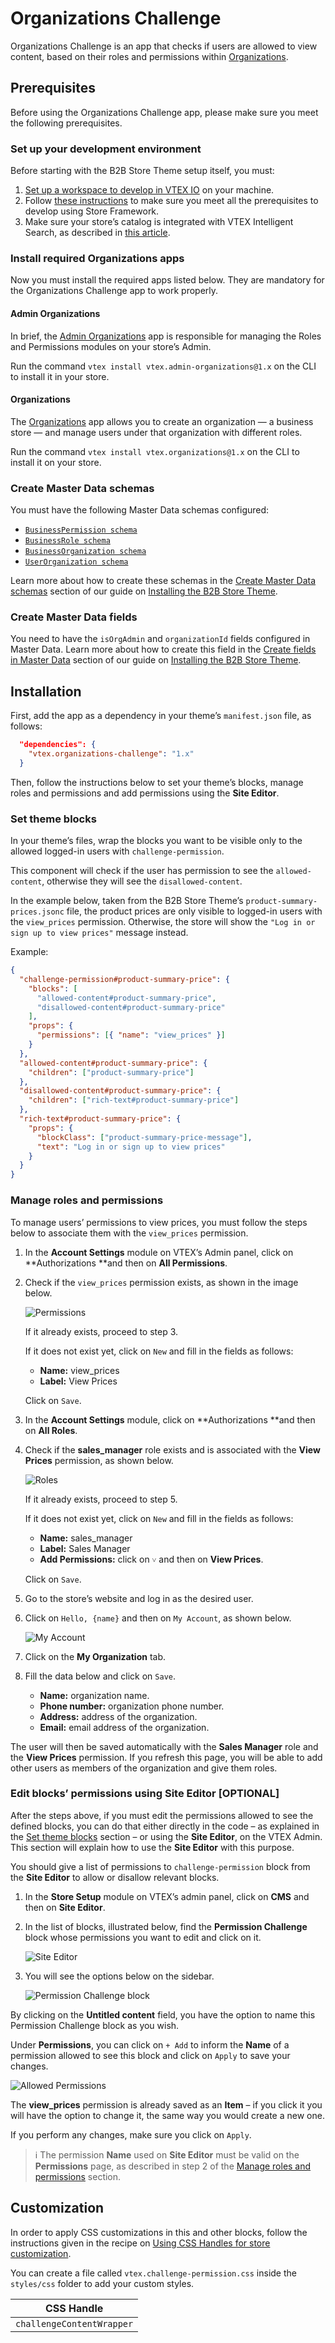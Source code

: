 # Organizations Challenge

Organizations Challenge is an app that checks if users are allowed to view content, based on their roles and permissions within [Organizations](https://github.com/vtex-apps/organizations).


## Prerequisites

Before using the Organizations Challenge app, please make sure you meet the following prerequisites.


### Set up your development environment

Before starting with the B2B Store Theme setup itself, you must:

1. [Set up a workspace to develop in VTEX IO](https://developers.vtex.com/vtex-developer-docs/docs/vtex-io-documentation-2-basicsetuptodevelopinvtexio) on your machine.
2. Follow [these instructions](https://developers.vtex.com/vtex-developer-docs/docs/vtex-io-documentation-2-prerequesites) to make sure you meet all the prerequisites to develop using Store Framework.
3. Make sure your store’s catalog is integrated with VTEX Intelligent Search, as described in [this article](https://help.vtex.com/en/tracks/vtex-intelligent-search--19wrbB7nEQcmwzDPl1l4Cb/6wKQgKmu2FT6084BJT7z5V).


### Install required Organizations apps

Now you must install the required apps listed below. They are mandatory for the Organizations Challenge app to work properly.


#### Admin Organizations

In brief, the [Admin Organizations](https://github.com/vtex-apps/admin-organizations) app is responsible for managing the Roles and Permissions modules on your store’s Admin.

Run the command  `vtex install vtex.admin-organizations@1.x` on the CLI to install it in your store.


#### Organizations

The [Organizations](https://github.com/vtex-apps/organizations) app allows you to create an organization — a business store — and manage users under that organization with different roles.

Run the command `vtex install vtex.organizations@1.x` on the CLI to install it on your store.



### Create Master Data schemas

You must have the following Master Data schemas configured:

* [`BusinessPermission schema`](https://developers.vtex.com/vtex-developer-docs/docs/installing-the-b2b-store-theme#businesspermission-schema)
* [`BusinessRole schema`](https://developers.vtex.com/vtex-developer-docs/docs/installing-the-b2b-store-theme#businessrole-schema)
* [`BusinessOrganization schema`](https://developers.vtex.com/vtex-developer-docs/docs/installing-the-b2b-store-theme#businessorganization-schema)
* [`UserOrganization schema`](https://developers.vtex.com/vtex-developer-docs/docs/installing-the-b2b-store-theme#userorganization-schema)

Learn more about how to create these schemas in the [Create Master Data schemas](https://developers.vtex.com/vtex-developer-docs/docs/installing-the-b2b-store-theme#create-master-data-schemas) section of our guide on [Installing the B2B Store Theme](https://developers.vtex.com/vtex-developer-docs/docs/installing-the-b2b-store-theme).


### Create Master Data fields

You need to have the `isOrgAdmin` and `organizationId` fields configured in Master Data. Learn more about how to create this field in the [Create fields in Master Data](https://developers.vtex.com/vtex-developer-docs/docs/installing-the-b2b-store-theme#create-fields-in-master-data) section of our guide on [Installing the B2B Store Theme](https://developers.vtex.com/vtex-developer-docs/docs/installing-the-b2b-store-theme).


## Installation

First, add the app as a dependency in your theme’s `manifest.json` file, as follows:

```json
  "dependencies": {
    "vtex.organizations-challenge": "1.x"
  }
```

Then, follow the instructions below to set your theme’s blocks, manage roles and permissions and add permissions using the **Site Editor**.



### Set theme blocks

In your theme’s files, wrap the blocks you want to be visible only to the allowed logged-in users with `challenge-permission`.

This component will check if the user has permission to see the `allowed-content`, otherwise they will see the `disallowed-content`. 

In the example below, taken from the B2B Store Theme’s `product-summary-prices.jsonc` file, the product prices are only visible to logged-in users with the `view_prices` permission. Otherwise, the store will show the `"Log in or sign up to view prices"` message instead.

Example:

```json
{
  "challenge-permission#product-summary-price": {
    "blocks": [
      "allowed-content#product-summary-price",
      "disallowed-content#product-summary-price"
    ],
    "props": {
      "permissions": [{ "name": "view_prices" }]
    }
  },
  "allowed-content#product-summary-price": {
    "children": ["product-summary-price"]
  },
  "disallowed-content#product-summary-price": {
    "children": ["rich-text#product-summary-price"]
  },
  "rich-text#product-summary-price": {
    "props": {
      "blockClass": ["product-summary-price-message"],
      "text": "Log in or sign up to view prices"
    }
  }
}
```


### Manage roles and permissions

To manage users’ permissions to view prices, you must follow the steps below to associate them with the `view_prices` permission.

1. In the **Account Settings** module on VTEX’s Admin panel, click on **Authorizations **and then on **All Permissions**.

2. Check if the `view_prices` permission exists, as shown in the image below.

    ![Permissions](https://raw.githubusercontent.com/vtex-apps/organizations-challenge/master/docs/images/1-permissions.png "Permissions")

    If it already exists, proceed to step 3.

    If it does not exist yet, click on `New` and fill in the fields as follows:

      * **Name:** view_prices
      * **Label:** View Prices

    Click on `Save`.

3. In the **Account Settings** module, click on **Authorizations **and then on **All Roles**.
4. Check if the **sales_manager** role exists and is associated with the **View Prices** permission, as shown below.

    ![Roles](https://raw.githubusercontent.com/vtex-apps/organizations-challenge/master/docs/images/2-roles.png "Roles")

    If it already exists, proceed to step 5.

    If it does not exist yet, click on `New` and fill in the fields as follows:

      * **Name:** sales_manager
      * **Label:** Sales Manager
      * **Add Permissions:** click on `˅` and then on **View Prices**.

    Click on `Save`.

5. Go to the store’s website and log in as the desired user.

6. Click on `Hello, {name}` and then on `My Account`, as shown below. 

    ![My Account](https://raw.githubusercontent.com/vtex-apps/organizations-challenge/master/docs/images/3-myaccount.png "My Account")

7. Click on the **My Organization** tab.

8. Fill the data below and click on `Save`.

    * **Name:** organization name.
    * **Phone number:** organization phone number.
    * **Address:** address of the organization.
    * **Email:** email address of the organization.

The user will then be saved automatically with the **Sales Manager** role and the **View Prices** permission. If you refresh this page, you will be able to add other users as members of the organization and give them roles.

### Edit blocks’ permissions using Site Editor [OPTIONAL]

After the steps above, if you must edit the permissions allowed to see the defined blocks, you can do that either directly in the code – as explained in the [Set theme blocks](#set-theme-blocks) section – or using the **Site Editor**, on the VTEX Admin. This section will explain how to use the **Site Editor** with this purpose.

You should give a list of permissions to `challenge-permission` block from the **Site Editor** to allow or disallow relevant blocks.

1. In the **Store Setup** module on VTEX’s admin panel, click on **CMS** and then on **Site Editor**.

2. In the list of blocks, illustrated below, find the **Permission Challenge** block whose permissions you want to edit and click on it.

    ![Site Editor](https://raw.githubusercontent.com/vtex-apps/organizations-challenge/master/docs/images/4-siteeditor.png "Site Editor")

3. You will see the options below on the sidebar.

    ![Permission Challenge block](https://raw.githubusercontent.com/vtex-apps/organizations-challenge/master/docs/images/5-permissionchallengeblock.png "Permission Challenge block")

By clicking on the **Untitled content** field, you have the option to name this Permission Challenge block as you wish.

Under **Permissions**, you can click on `+ Add` to inform the **Name** of a permission allowed to see this block and click on `Apply` to save your changes.

![Allowed Permissions](https://raw.githubusercontent.com/vtex-apps/organizations-challenge/master/docs/images/6-allowedpermissions.png "Allowed Permissions")

The **view_prices** permission is already saved as an **Item** – if you click it you will have the option to change it, the same way you would create a new one.

If you perform any changes, make sure you click on `Apply`.

> ℹ The permission **Name** used on **Site Editor** must be valid on the **Permissions** page, as described in step 2 of the [Manage roles and permissions](#manage-roles-and-permissions) section.


## Customization

In order to apply CSS customizations in this and other blocks, follow the instructions given in the recipe on [Using CSS Handles for store customization](https://developers.vtex.com/vtex-developer-docs/docs/vtex-io-documentation-using-css-handles-for-store-customization).

You can create a file called `vtex.challenge-permission.css` inside the `styles/css` folder to add your custom styles.

| CSS Handle |
| ---------  |
| `challengeContentWrapper` |



